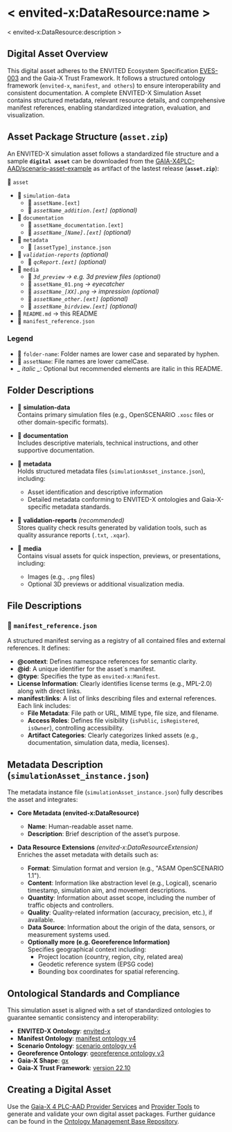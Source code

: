 # < envited-x:DataResource:name >

< envited-x:DataResource:description >

## Digital Asset Overview

This digital asset adheres to the ENVITED Ecosystem Specification [EVES-003](https://ascs-ev.github.io/EVES/EVES-003/eves-003.html) and the Gaia-X Trust Framework.
It follows a structured ontology framework (`envited-x`, `manifest`, `and others`) to ensure interoperability and consistent documentation.
A complete ENVITED-X Simulation Asset contains structured metadata, relevant resource details, and comprehensive manifest references, enabling standardized integration, evaluation, and visualization.

## Asset Package Structure (`asset.zip`)

An ENVITED-X simulation asset follows a standardized file structure and a sample **`digital asset`** can be downloaded from the [GAIA-X4PLC-AAD/scenario-asset-example](https://github.com/ASCS-eV/scenario-asset-example) as artifact of the lastest release (**`asset.zip`**):

📁 `asset`

- 📁 `simulation-data`
  - 📄 `assetName.[ext]`
  - 📄 *`assetName_addition.[ext]` (optional)*
- 📁 `documentation`
  - 📄 `assetName_documentation.[ext]`
  - 📄 *`assetName_[Name].[ext]` (optional)*
- 📁 `metadata`
  - 📄 `[assetType]_instance.json`
- 📁 *`validation-reports` (optional)*
  - 📄 *`qcReport.[ext]` (optional)*
- 📁 `media`
  - 📁 *`3d_preview` -> e.g. 3d preview files (optional)*
  - 📄 `assetName_01.png` *-> eyecatcher*
  - 📄 *`assetName_[XX].png` -> impression (optional)*
  - 📄 *`assetName_other.[ext]` (optional)*
  - 📄 *`assetName_birdview.[ext]` (optional)*
- 📄 `README.md` -> this README
- 📄 `manifest_reference.json`

### Legend

- 📁 `folder-name`: Folder names are lower case and separated by hyphen.
- 📄 `assetName`: File names are lower camelCase.
- *_ italic _*: Optional but recommended elements are italic in this README.

## Folder Descriptions

- 📁 **simulation-data**  
  Contains primary simulation files (e.g., OpenSCENARIO `.xosc` files or other domain-specific formats).

- 📁 **documentation**  
  Includes descriptive materials, technical instructions, and other supportive documentation.

- 📁 **metadata**  
  Holds structured metadata files (`simulationAsset_instance.json`), including:
  - Asset identification and descriptive information
  - Detailed metadata conforming to ENVITED-X ontologies and Gaia-X-specific metadata standards.

- 📁 **validation-reports** *(recommended)*  
  Stores quality check results generated by validation tools, such as quality assurance reports (`.txt`, `.xqar`).

- 📁 **media**  
  Contains visual assets for quick inspection, previews, or presentations, including:
  - Images (e.g., `.png` files)
  - Optional 3D previews or additional visualization media.

## File Descriptions

### 📄 `manifest_reference.json`

A structured manifest serving as a registry of all contained files and external references. It defines:

- **@context**: Defines namespace references for semantic clarity.
- **@id**: A unique identifier for the asset`s manifest.
- **@type**: Specifies the type as `envited-x:Manifest`.
- **License Information**: Clearly identifies license terms (e.g., MPL-2.0) along with direct links.
- **manifest:links**: A list of links describing files and external references. Each link includes:
  - **File Metadata**: File path or URL, MIME type, file size, and filename.
  - **Access Roles**: Defines file visibility (`isPublic`, `isRegistered`, `isOwner`), controlling accessibility.
  - **Artifact Categories**: Clearly categorizes linked assets (e.g., documentation, simulation data, media, licenses).

## Metadata Description (`simulationAsset_instance.json`)

The metadata instance file (`simulationAsset_instance.json`) fully describes the asset and integrates:

- **Core Metadata (envited-x:DataResource)**  
  - **Name**: Human-readable asset name.
  - **Description**: Brief description of the asset’s purpose.

- **Data Resource Extensions** *(envited-x:DataResourceExtension)*  
  Enriches the asset metadata with details such as:
  - **Format**: Simulation format and version (e.g., "ASAM OpenSCENARIO 1.1").
  - **Content**: Information like abstraction level (e.g., Logical), scenario timestamp, simulation aim, and movement descriptions.
  - **Quantity**: Information about asset scope, including the number of traffic objects and controllers.
  - **Quality**: Quality-related information (accuracy, precision, etc.), if available.
  - **Data Source**: Information about the origin of the data, sensors, or measurement systems used.
  - **Optionally more (e.g. Georeference Information)**  
    Specifies geographical context including:
    - Project location (country, region, city, related area)
    - Geodetic reference system (EPSG code)
    - Bounding box coordinates for spatial referencing.

## Ontological Standards and Compliance

This simulation asset is aligned with a set of standardized ontologies to guarantee semantic consistency and interoperability:

- **ENVITED-X Ontology**: [envited-x](https://ontologies.envited-x.net/envited-x/v2/ontology#)
- **Manifest Ontology**: [manifest ontology v4](https://ontologies.envited-x.net/manifest/v4/ontology#)
- **Scenario Ontology**: [scenario ontology v4](https://ontologies.envited-x.net/scenario/v4/ontology#)
- **Georeference Ontology**: [georeference ontology v3](https://ontologies.envited-x.net/georeference/v3/ontology#)
- **Gaia-X Shape**: [gx](https://registry.lab.gaia-x.eu/development/api/trusted-shape-registry/v1/shapes/jsonld/trustframework#)
- **Gaia-X Trust Framework**: [version 22.10](https://docs.gaia-x.eu/policy-rules-committee/trust-framework/22.10/)

## Creating a Digital Asset

Use the [Gaia-X 4 PLC-AAD Provider Services](https://github.com/GAIA-X4PLC-AAD/provider-services) and [Provider Tools](https://github.com/GAIA-X4PLC-AAD/provider-tools) to generate and validate your own digital asset packages. Further guidance can be found in the [Ontology Management Base Repository](https://github.com/GAIA-X4PLC-AAD/ontology-management-base).
